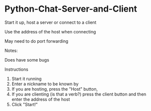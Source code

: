 # Python-Chat-Server-and-Client


Start it up, host a server or connect to a client

Use the address of the host when connecting

May need to do port forwarding


Notes:

Does have some bugs

Instructions  
1. Start it running  
2. Enter a nickname to be known by  
3. If you are hosting, press the "Host" button,   
4. If you are clienting (is that a verb?) press the client button and then enter the address of the host  
5. Click "Start!"  
